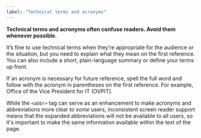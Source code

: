```yaml
---
label: "Technical terms and acronyms"
---
```

**Technical terms and acronyms often confuse readers. Avoid them whenever possible.**

It’s fine to use technical terms when they’re appropriate for the audience or the situation, but you need to explain what they mean on the first reference. You can also include a short, plain-language summary or define your terms up front.

If an acronym is necessary for future reference, spell the full word and follow with the acronym in parentheses on the first reference. For example, Office of the Vice President for IT (OVPIT).

While the `<abbr>` tag can serve as an enhancement to make acronyms and abbreviations more clear to *some* users, inconsistent screen reader support means that the expanded abbreviations will not be available to all users, so it's important to make the same information available within the text of the page.
